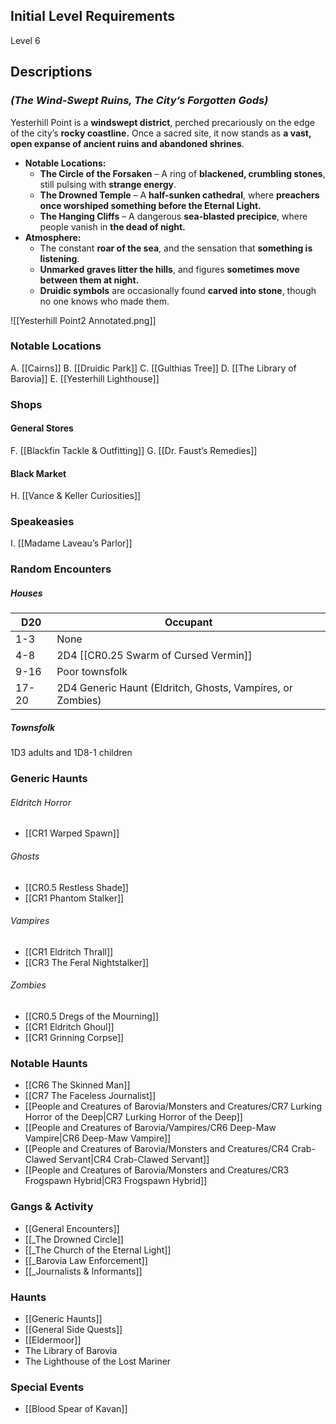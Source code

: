 ## Initial Level Requirements
Level 6

## Descriptions
### _(The Wind-Swept Ruins, The City’s Forgotten Gods)_

Yesterhill Point is a **windswept district**, perched precariously on the edge of the city’s **rocky coastline.** Once a sacred site, it now stands as **a vast, open expanse of ancient ruins and abandoned shrines**.

- **Notable Locations:**
    - **The Circle of the Forsaken** – A ring of **blackened, crumbling stones**, still pulsing with **strange energy**.
    - **The Drowned Temple** – A **half-sunken cathedral**, where **preachers once worshiped something before the Eternal Light.**
    - **The Hanging Cliffs** – A dangerous **sea-blasted precipice**, where people vanish in **the dead of night.**
- **Atmosphere:**
    - The constant **roar of the sea**, and the sensation that **something is listening**.
    - **Unmarked graves litter the hills**, and figures **sometimes move between them at night.**
    - **Druidic symbols** are occasionally found **carved into stone**, though no one knows who made them.

![[Yesterhill Point2 Annotated.png]]

### Notable Locations
A. [[Cairns]]
B. [[Druidic Park]]
C. [[Gulthias Tree]]
D. [[The Library of Barovia]]
E. [[Yesterhill Lighthouse]]


### Shops
#### General Stores
F. [[Blackfin Tackle & Outfitting]]
G. [[Dr. Faust’s Remedies]]

#### Black Market
H. [[Vance & Keller Curiosities]]

### Speakeasies
I. [[Madame Laveau’s Parlor]]

### Random Encounters

##### Houses

| D20   | Occupant                                                   |
| ----- | ---------------------------------------------------------- |
| 1-3   | None                                                       |
| 4-8   | 2D4 [[CR0.25 Swarm of Cursed Vermin]]                      |
| 9-16  | Poor townsfolk                                             |
| 17-20 | 2D4 Generic Haunt (Eldritch, Ghosts, Vampires, or Zombies) |
##### Townsfolk
1D3 adults and 1D8-1 children

### Generic Haunts
###### Eldritch Horror
- [[CR1 Warped Spawn]]

###### Ghosts
- [[CR0.5 Restless Shade]]
- [[CR1 Phantom Stalker]]

###### Vampires
- [[CR1 Eldritch Thrall]]
- [[CR3 The Feral Nightstalker]]

###### Zombies
- [[CR0.5 Dregs of the Mourning]]
- [[CR1 Eldritch Ghoul]]
- [[CR1 Grinning Corpse]]

### Notable Haunts
- [[CR6 The Skinned Man]]
- [[CR7 The Faceless Journalist]]
- [[People and Creatures of Barovia/Monsters and Creatures/CR7 Lurking Horror of the Deep|CR7 Lurking Horror of the Deep]]
- [[People and Creatures of Barovia/Vampires/CR6 Deep-Maw Vampire|CR6 Deep-Maw Vampire]]
- [[People and Creatures of Barovia/Monsters and Creatures/CR4 Crab-Clawed Servant|CR4 Crab-Clawed Servant]]
- [[People and Creatures of Barovia/Monsters and Creatures/CR3 Frogspawn Hybrid|CR3 Frogspawn Hybrid]]

### Gangs & Activity
- [[General Encounters]]
- [[_The Drowned Circle]]
- [[_The Church of the Eternal Light]]
- [[_Barovia Law Enforcement]]
- [[_Journalists & Informants]]

### Haunts
- [[Generic Haunts]]
- [[General Side Quests]]
- [[Eldermoor]]
- The Library of Barovia
- The Lighthouse of the Lost Mariner

### Special Events
- [[Blood Spear of Kavan]]